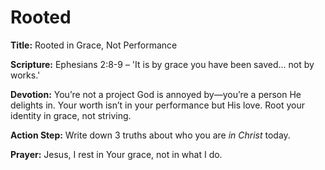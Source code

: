 # Rooted

**Title:** Rooted in Grace, Not Performance

**Scripture:** Ephesians 2:8-9 – 'It is by grace you have been saved... not by works.'

**Devotion:**
You’re not a project God is annoyed by—you’re a person He delights in. Your worth isn’t in your performance but His love. Root your identity in grace, not striving.

**Action Step:** Write down 3 truths about who you are *in Christ* today.

**Prayer:**
Jesus, I rest in Your grace, not in what I do.